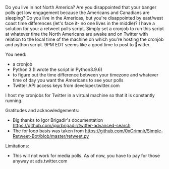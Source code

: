Do you live in not North America? Are you disappointed that your banger polls get low engagement because the Americans and Canadians are sleeping?
Do you live in the Americas, but you're disappointed by east/west coast time differences (let's face it- no one lives in the middle)?
I have a solution for you: a retweet polls script.
Simply set a cronjob to run this script at whatever time the North Americans are awake and on Twitter with relation to the local time of the machine on which you're hosting the cronjob and python script. 9PM EDT seems like a good time to post to witter.

You need:
* a cronjob
* Python 3 (I wrote the script in Python3.9.6)
* to figure out the time difference between your timezone and whatever time of day you want the Americans to see your polls
* Twitter API access keys from developer.twitter.com

I host my cronjobs for Twitter in a virtual machine so that it is constantly running.

Gratitudes and acknowledgements:
* Big thanks to Igor Brigadir's documentation https://github.com/igorbrigadir/twitter-advanced-search
* The for loop basis was taken from https://github.com/0xGrimnir/Simple-Retweet-Bot/blob/master/retweet.py

Limitations:
* This will not work for media polls. As of now, you have to pay for those anyway at ads.twitter.com
